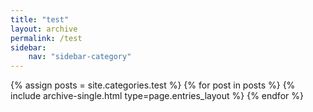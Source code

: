 ```yaml
---
title: "test"
layout: archive
permalink: /test
sidebar:
    nav: "sidebar-category"
---
```



{% assign posts = site.categories.test %}
{% for post in posts %} {% include archive-single.html type=page.entries_layout %} {% endfor %}
